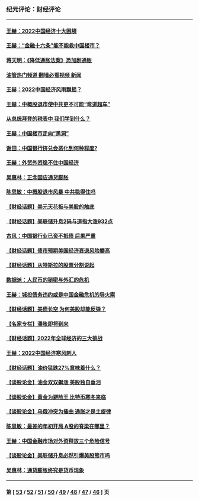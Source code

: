 ### 纪元评论：财经评论
---
#### [王赫：2022中国经济十大困境](../../pages/nsc1026/n13883766.md?12270330) 
#### [王赫：“金融十六条”能不能救中国楼市？](../../pages/nsc1026/n13868431.md?12270330) 
#### [蒋天明：《降低通胀法案》恐加剧通胀](../../pages/nsc1026/n13806996.md?12270330) 
#### [油管热门频道 翻墙必看视频 新闻](ok?12270330)
#### [王赫：2022中国经济风雨飘摇？](../../pages/nsc1026/n13803207.md?12270330) 
#### [王赫：中概股退市使中共更不可能“弯道超车”](../../pages/nsc1026/n13802858.md?12270330) 
#### [从总统拜登的税表中 我们学到什么？](../../pages/nsc1026/n13773081.md?12270330) 
#### [王赫：中国楼市走向“黑洞”](../../pages/nsc1026/n13770647.md?12270330) 
#### [谢田：中国银行挤兑会恶化到何种程度?](../../pages/nsc1026/n13766965.md?12270330) 
#### [王赫：外贸外资稳不住中国经济](../../pages/nsc1026/n13753933.md?12270330) 
#### [吴惠林：正念因应通货膨胀](../../pages/nsc1026/n13750350.md?12270330) 
#### [陈思敏：中概股退市风暴 中共稳得住吗](../../pages/nsc1026/n13738978.md?12270330) 
#### [【财经话题】美元天花板与美股的触底](../../pages/nsc1026/n13736495.md?12270330) 
#### [【财经话题】美联储升息2码与道指大涨932点](../../pages/nsc1026/n13727377.md?12270330) 
#### [古风：中国银行业已资不抵债 后果严重](../../pages/nsc1026/n13726111.md?12270330) 
#### [【财经话题】债市预期美国经济衰退风险攀高](../../pages/nsc1026/n13698043.md?12270330) 
#### [【财经话题】从特斯拉的股票分割说起](../../pages/nsc1026/n13679733.md?12270330) 
#### [数据派：人民币的秘密与外汇的危机](../../pages/nsc1026/n13667092.md?12270330) 
#### [王赫：城投债务违约或是中国金融危机的导火索](../../pages/nsc1026/n13665322.md?12270330) 
#### [【财经话题】美债长空 为何美股却能反弹？](../../pages/nsc1026/n13665895.md?12270330) 
#### [【名家专栏】滞胀即将到来](../../pages/nsc1026/n13658171.md?12270330) 
#### [【财经话题】2022年全球经济的三大挑战](../../pages/nsc1026/n13654423.md?12270330) 
#### [王赫：2022中国经济寒风刺人](../../pages/nsc1026/n13651403.md?12270330) 
#### [【财经话题】油价猛跌27%意味着什么？](../../pages/nsc1026/n13648767.md?12270330) 
#### [【谈股论金】油金双双飙涨 美股独自垂泪](../../pages/nsc1026/n13631742.md?12270330) 
#### [【谈股论金】黄金为避险王 比特币寒冬来临](../../pages/nsc1026/n13600406.md?12270330) 
#### [【谈股论金】乌俄冲突为插曲 通胀才是主旋律](../../pages/nsc1026/n13576797.md?12270330) 
#### [陈思敏：最差的年初开局 A股的脊梁在哪里？](../../pages/nsc1026/n13558359.md?12270330) 
#### [王赫：中国金融市场对外资释放三个危险信号](../../pages/nsc1026/n13546389.md?12270330) 
#### [【谈股论金】美联储升息必然引爆美股熊市吗](../../pages/nsc1026/n13519194.md?12270330) 
#### [吴惠林：通货膨胀终究是货币现象](../../pages/nsc1026/n13512979.md?12270330) 

---
#### 第 [ [53](./53.md?12270330) / [52](./52.md?12270330) / [51](./51.md?12270330) / [50](./50.md?12270330) / [49](./49.md?12270330) / [48](./48.md?12270330) / [47](./47.md?12270330) / [46](./46.md?12270330) ] 页

